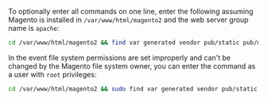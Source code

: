 To optionally enter all commands on one line, enter the following assuming Magento is installed in `/var/www/html/magento2` and the web server group name is `apache`:

```bash
cd /var/www/html/magento2 && find var generated vendor pub/static pub/media app/etc -type f -exec chmod g+w {} + && find var generated vendor pub/static pub/media app/etc -type d -exec chmod g+ws {} + && chown -R :apache . && chmod u+x bin/magento
```

In the event file system permissions are set improperly and can't be changed by the Magento file system owner, you can enter the command as a user with `root` privileges:

```bash
cd /var/www/html/magento2 && sudo find var generated vendor pub/static pub/media app/etc -type f -exec chmod g+w {} + && sudo find var generated vendor pub/static pub/media app/etc -type d -exec chmod g+ws {} + && sudo chown -R :apache . && sudo chmod u+x bin/magento
```
